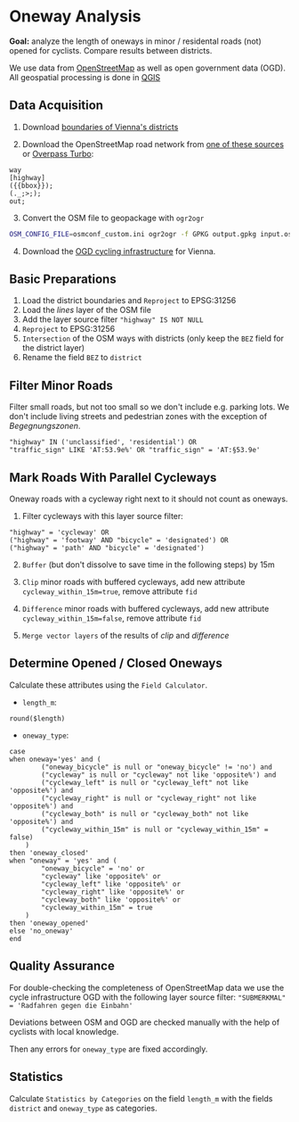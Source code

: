 # Oneway Analysis

**Goal:** analyze the length of oneways in minor / residental roads
(not) opened for cyclists. Compare results between districts.

We use data from [OpenStreetMap](https://www.openstreetmap.org) as well as open government data (OGD). All geospatial processing is done in [QGIS](https://qgis.org)


## Data Acquisition

1. Download [boundaries of Vienna's districts](https://www.data.gv.at/katalog/dataset/stadt-wien_bezirksgrenzenwien)

2. Download the OpenStreetMap road network from [one of these sources](https://planet.osm.org/) or [Overpass Turbo](https://overpass-turbo.eu):

```
way
[highway]
({{bbox}});
(._;>;);
out;
```

3. Convert the OSM file to geopackage with `ogr2ogr`

```bash
OSM_CONFIG_FILE=osmconf_custom.ini ogr2ogr -f GPKG output.gpkg input.osm.pbf
```

4. Download the [OGD cycling infrastructure](https://www.data.gv.at/katalog/dataset/5e6175cd-dc44-4b32-a64a-1ac4239a6e4a) for Vienna.


## Basic Preparations

1. Load the district boundaries and `Reproject` to EPSG:31256
2. Load the *lines* layer of the OSM file
3. Add the layer source filter `"highway" IS NOT NULL`
4. `Reproject` to EPSG:31256
5. `Intersection` of the OSM ways with districts (only keep the `BEZ` field for the district layer)
6. Rename the field `BEZ` to `district`


## Filter Minor Roads 

Filter small roads, but not too small so we don't include e.g. parking lots.
We don't include living streets and pedestrian zones with the exception of *Begegnungszonen*.

```
"highway" IN ('unclassified', 'residential') OR
"traffic_sign" LIKE 'AT:53.9e%' OR "traffic_sign" = 'AT:§53.9e'
```


## Mark Roads With Parallel Cycleways

Oneway roads with a cycleway right next to it should not count as oneways.

1. Filter cycleways with this layer source filter:

```
"highway" = 'cycleway' OR
("highway" = 'footway' AND "bicycle" = 'designated') OR
("highway" = 'path' AND "bicycle" = 'designated')
```

2. `Buffer` (but don't dissolve to save time in the following steps) by 15m

3. `Clip` minor roads with buffered cycleways, add new attribute `cycleway_within_15m=true`, remove attribute `fid`

4. `Difference` minor roads with buffered cycleways, add new attribute `cycleway_within_15m=false`, remove attribute `fid`

5. `Merge vector layers` of the results of *clip* and *difference*


## Determine Opened / Closed Oneways

Calculate these attributes using the `Field Calculator`.

- `length_m`:

```
round($length)
```

- `oneway_type`: 

```
case
when oneway='yes' and (
        ("oneway_bicycle" is null or "oneway_bicycle" != 'no') and
        ("cycleway" is null or "cycleway" not like 'opposite%') and
        ("cycleway_left" is null or "cycleway_left" not like 'opposite%') and 
        ("cycleway_right" is null or "cycleway_right" not like 'opposite%') and
        ("cycleway_both" is null or "cycleway_both" not like 'opposite%') and
        ("cycleway_within_15m" is null or "cycleway_within_15m" = false)
    )
then 'oneway_closed'
when "oneway" = 'yes' and (
        "oneway_bicycle" = 'no' or
        "cycleway" like 'opposite%' or
        "cycleway_left" like 'opposite%' or 
        "cycleway_right" like 'opposite%' or
        "cycleway_both" like 'opposite%' or
        "cycleway_within_15m" = true
    )
then 'oneway_opened'
else 'no_oneway'
end
```

## Quality Assurance

For double-checking the completeness of OpenStreetMap data we use the cycle infrastructure OGD with the following layer source filter: `"SUBMERKMAL" = 'Radfahren gegen die Einbahn'`

Deviations between OSM and OGD are checked manually with the help of cyclists with local knowledge.

Then any errors for `oneway_type` are fixed accordingly.


## Statistics

Calculate `Statistics by Categories` on the field `length_m` with the fields `district` and `oneway_type` as categories.

